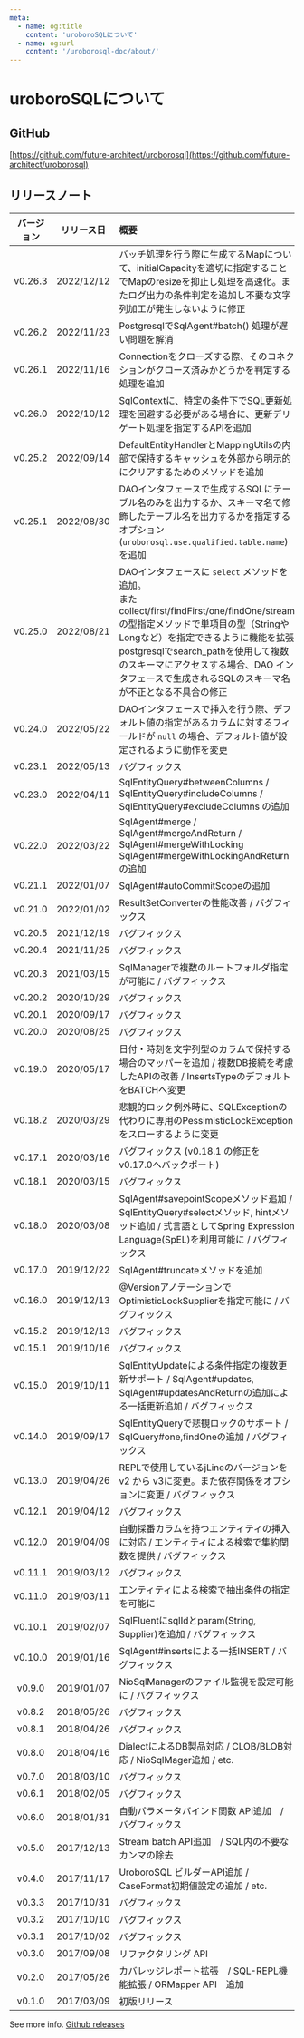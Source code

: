 ```yaml
---
meta:
  - name: og:title
    content: 'uroboroSQLについて'
  - name: og:url
    content: '/uroborosql-doc/about/'
---
```

# uroboroSQLについて

## GitHub

[https://github.com/future-architect/uroborosql](https://github.com/future-architect/uroborosql)

## リリースノート

| バージョン | リリース日 | 概要                                                                                                                                                                                                                                                                                                                      |
| :--------: | :--------: | :------------------------------------------------------------------------------------------------------------------------------------------------------------------------------------------------------------------------------------------------------------------------------------------------------------------------ |
|  v0.26.3   | 2022/12/12 | バッチ処理を行う際に生成するMapについて、initialCapacityを適切に指定することでMapのresizeを抑止し処理を高速化。またログ出力の条件判定を追加し不要な文字列加工が発生しないように修正                                                                                                                                       |
|  v0.26.2   | 2022/11/23 | PostgresqlでSqlAgent#batch() 処理が遅い問題を解消                                                                                                                                                                                                                                                                         |
|  v0.26.1   | 2022/11/16 | Connectionをクローズする際、そのコネクションがクローズ済みかどうかを判定する処理を追加                                                                                                                                                                                                                                    |
|  v0.26.0   | 2022/10/12 | SqlContextに、特定の条件下でSQL更新処理を回避する必要がある場合に、更新デリゲート処理を指定するAPIを追加                                                                                                                                                                                                                  |
|  v0.25.2   | 2022/09/14 | DefaultEntityHandlerとMappingUtilsの内部で保持するキャッシュを外部から明示的にクリアするためのメソッドを追加                                                                                                                                                                                                              |
|  v0.25.1   | 2022/08/30 | DAOインタフェースで生成するSQLにテーブル名のみを出力するか、スキーマ名で修飾したテーブル名を出力するかを指定するオプション(`uroborosql.use.qualified.table.name`)を追加                                                                                                                                                   |
|  v0.25.0   | 2022/08/21 | DAOインタフェースに `select` メソッドを追加。<br>また collect/first/findFirst/one/findOne/stream の型指定メソッドで単項目の型（StringやLongなど）を指定できるように機能を拡張<br>postgresqlでsearch_pathを使用して複数のスキーマにアクセスする場合、DAO インタフェースで生成されるSQLのスキーマ名が不正となる不具合の修正 |
|  v0.24.0   | 2022/05/22 | DAOインタフェースで挿入を行う際、デフォルト値の指定があるカラムに対するフィールドが `null` の場合、デフォルト値が設定されるように動作を変更                                                                                                                                                                               |
|  v0.23.1   | 2022/05/13 | バグフィックス                                                                                                                                                                                                                                                                                                            |
|  v0.23.0   | 2022/04/11 | SqlEntityQuery#betweenColumns / SqlEntityQuery#includeColumns / SqlEntityQuery#excludeColumns の追加                                                                                                                                                                                                                      |
|  v0.22.0   | 2022/03/22 | SqlAgent#merge / SqlAgent#mergeAndReturn / SqlAgent#mergeWithLocking SqlAgent#mergeWithLockingAndReturn の追加                                                                                                                                                                                                            |
|  v0.21.1   | 2022/01/07 | SqlAgent#autoCommitScopeの追加                                                                                                                                                                                                                                                                                            |
|  v0.21.0   | 2022/01/02 | ResultSetConverterの性能改善 / バグフィックス                                                                                                                                                                                                                                                                             |
|  v0.20.5   | 2021/12/19 | バグフィックス                                                                                                                                                                                                                                                                                                            |
|  v0.20.4   | 2021/11/25 | バグフィックス                                                                                                                                                                                                                                                                                                            |
|  v0.20.3   | 2021/03/15 | SqlManagerで複数のルートフォルダ指定が可能に / バグフィックス                                                                                                                                                                                                                                                             |
|  v0.20.2   | 2020/10/29 | バグフィックス                                                                                                                                                                                                                                                                                                            |
|  v0.20.1   | 2020/09/17 | バグフィックス                                                                                                                                                                                                                                                                                                            |
|  v0.20.0   | 2020/08/25 | バグフィックス                                                                                                                                                                                                                                                                                                            |
|  v0.19.0   | 2020/05/17 | 日付・時刻を文字列型のカラムで保持する場合のマッパーを追加 / 複数DB接続を考慮したAPIの改善 / InsertsTypeのデフォルトをBATCHへ変更                                                                                                                                                                                         |
|  v0.18.2   | 2020/03/29 | 悲観的ロック例外時に、SQLExceptionの代わりに専用のPessimisticLockExceptionをスローするように変更                                                                                                                                                                                                                          |
|  v0.17.1   | 2020/03/16 | バグフィックス (v0.18.1 の修正を v0.17.0へバックポート)                                                                                                                                                                                                                                                                   |
|  v0.18.1   | 2020/03/15 | バグフィックス                                                                                                                                                                                                                                                                                                            |
|  v0.18.0   | 2020/03/08 | SqlAgent#savepointScopeメソッド追加 / SqlEntityQuery#selectメソッド, hintメソッド追加 / 式言語としてSpring Expression Language(SpEL)を利用可能に / バグフィックス                                                                                                                                                         |
|  v0.17.0   | 2019/12/22 | SqlAgent#truncateメソッドを追加                                                                                                                                                                                                                                                                                           |
|  v0.16.0   | 2019/12/13 | @VersionアノテーションでOptimisticLockSupplierを指定可能に / バグフィックス                                                                                                                                                                                                                                               |
|  v0.15.2   | 2019/12/13 | バグフィックス                                                                                                                                                                                                                                                                                                            |
|  v0.15.1   | 2019/10/16 | バグフィックス                                                                                                                                                                                                                                                                                                            |
|  v0.15.0   | 2019/10/11 | SqlEntityUpdateによる条件指定の複数更新サポート / SqlAgent#updates, SqlAgent#updatesAndReturnの追加による一括更新追加  / バグフィックス                                                                                                                                                                                   |
|  v0.14.0   | 2019/09/17 | SqlEntityQueryで悲観ロックのサポート / SqlQuery#one,findOneの追加  / バグフィックス                                                                                                                                                                                                                                       |
|  v0.13.0   | 2019/04/26 | REPLで使用しているjLineのバージョンを v2 から v3に変更。また依存関係をオプションに変更 / バグフィックス                                                                                                                                                                                                                   |
|  v0.12.1   | 2019/04/12 | バグフィックス                                                                                                                                                                                                                                                                                                            |
|  v0.12.0   | 2019/04/09 | 自動採番カラムを持つエンティティの挿入に対応 / エンティティによる検索で集約関数を提供 / バグフィックス                                                                                                                                                                                                                    |
|  v0.11.1   | 2019/03/12 | バグフィックス                                                                                                                                                                                                                                                                                                            |
|  v0.11.0   | 2019/03/11 | エンティティによる検索で抽出条件の指定を可能に                                                                                                                                                                                                                                                                            |
|  v0.10.1   | 2019/02/07 | SqlFluentにsqlIdとparam(String, Supplier)を追加 / バグフィックス                                                                                                                                                                                                                                                          |
|  v0.10.0   | 2019/01/16 | SqlAgent#insertsによる一括INSERT / バグフィックス                                                                                                                                                                                                                                                                         |
|   v0.9.0   | 2019/01/07 | NioSqlManagerのファイル監視を設定可能に / バグフィックス                                                                                                                                                                                                                                                                  |
|   v0.8.2   | 2018/05/26 | バグフィックス                                                                                                                                                                                                                                                                                                            |
|   v0.8.1   | 2018/04/26 | バグフィックス                                                                                                                                                                                                                                                                                                            |
|   v0.8.0   | 2018/04/16 | DialectによるDB製品対応 / CLOB/BLOB対応 / NioSqlMager追加 / etc.                                                                                                                                                                                                                                                          |
|   v0.7.0   | 2018/03/10 | バグフィックス                                                                                                                                                                                                                                                                                                            |
|   v0.6.1   | 2018/02/05 | バグフィックス                                                                                                                                                                                                                                                                                                            |
|   v0.6.0   | 2018/01/31 | 自動パラメータバインド関数 API追加　/ バグフィックス                                                                                                                                                                                                                                                                      |
|   v0.5.0   | 2017/12/13 | Stream batch API追加　/ SQL内の不要なカンマの除去                                                                                                                                                                                                                                                                         |
|   v0.4.0   | 2017/11/17 | UroboroSQL ビルダーAPI追加 / CaseFormat初期値設定の追加 / etc.                                                                                                                                                                                                                                                            |
|   v0.3.3   | 2017/10/31 | バグフィックス                                                                                                                                                                                                                                                                                                            |
|   v0.3.2   | 2017/10/10 | バグフィックス                                                                                                                                                                                                                                                                                                            |
|   v0.3.1   | 2017/10/02 | バグフィックス                                                                                                                                                                                                                                                                                                            |
|   v0.3.0   | 2017/09/08 | リファクタリング API                                                                                                                                                                                                                                                                                                      |
|   v0.2.0   | 2017/05/26 | カバレッジレポート拡張　/ SQL-REPL機能拡張 / ORMapper API　追加                                                                                                                                                                                                                                                           |
|   v0.1.0   | 2017/03/09 | 初版リリース                                                                                                                                                                                                                                                                                                              |

See more info. [Github releases](https://github.com/future-architect/uroborosql/releases)
